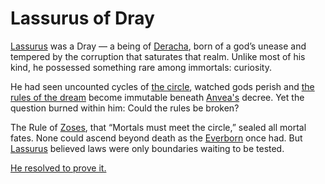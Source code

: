# Lassurus of Dray

[Lassurus](../../Characters%20of%20Interest/Lassurus.md) was a Dray — a being of [Deracha](../../Realms/Deracha.md), born of a god’s unease and tempered by the corruption that saturates that realm. Unlike most of his kind, he possessed something rare among immortals: curiosity.

He had seen uncounted cycles of [the circle](../../Concepts/The%20Circle.md), watched gods perish and [the rules of the dream](../../Concepts/Rules%20of%20the%20Dream.md) become immutable beneath [Anvea's](../../Gods/Wondrous%20Gods/Anvea%2C%20The%20Dormant%20God.md) decree. Yet the question burned within him: Could the rules be broken?

The Rule of [Zoses](../../Gods/Fallen%20Gods/Zoses%2C%20Goddess%20of%20the%20Circle.md), that “Mortals must meet the circle,” sealed all mortal fates. None could ascend beyond death as the [Everborn](../../Concepts/Everborn.md) once had. But [Lassurus](../../Characters%20of%20Interest/Lassurus.md) believed laws were only boundaries waiting to be tested.

[He resolved to prove it.](0401%20-%20The%20Theft%20of%20Mortals.md)